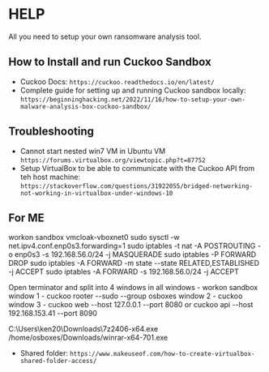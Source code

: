 # HELP
All you need to setup your own ransomware analysis tool.

## How to Install and run Cuckoo Sandbox
- Cuckoo Docs:
```https://cuckoo.readthedocs.io/en/latest/```
- Complete guide for setting up and running Cuckoo sandbox locally:
```https://beginninghacking.net/2022/11/16/how-to-setup-your-own-malware-analysis-box-cuckoo-sandbox/```

## Troubleshooting
- Cannot start nested win7 VM in Ubuntu VM
```https://forums.virtualbox.org/viewtopic.php?t=87752``` 
- Setup VirtualBox to be able to communicate with the Cuckoo API from teh host machine:
```https://stackoverflow.com/questions/31922055/bridged-networking-not-working-in-virtualbox-under-windows-10```


## For ME
workon sandbox
vmcloak-vboxnet0
sudo sysctl -w net.ipv4.conf.enp0s3.forwarding=1
sudo iptables -t nat -A POSTROUTING -o enp0s3 -s 192.168.56.0/24 -j MASQUERADE
sudo iptables -P FORWARD DROP
sudo iptables -A FORWARD -m state --state RELATED,ESTABLISHED -j ACCEPT
sudo iptables -A FORWARD -s 192.168.56.0/24 -j ACCEPT


Open terminator and split into 4 windows
in all windows -  workon sandbox
window 1 - cuckoo rooter --sudo --group osboxes
window 2 - cuckoo
window 3 - cuckoo web --host 127.0.0.1 --port 8080
or
cuckoo api --host 192.168.153.41 --port 8090


C:\Users\ken20\Downloads\7z2406-x64.exe
/home/osboxes/Downloads/winrar-x64-701.exe

- Shared folder:
```https://www.makeuseof.com/how-to-create-virtualbox-shared-folder-access/```
